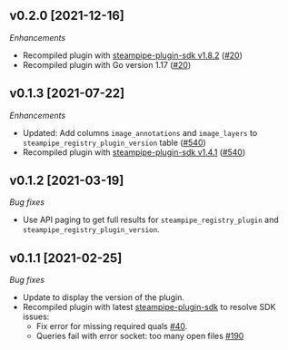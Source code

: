 ## v0.2.0 [2021-12-16]

_Enhancements_

- Recompiled plugin with [steampipe-plugin-sdk v1.8.2](https://github.com/turbot/steampipe-plugin-sdk/blob/main/CHANGELOG.md#v182--2021-11-22) ([#20](https://github.com/turbot/steampipe-plugin-steampipe/pull/20))
- Recompiled plugin with Go version 1.17 ([#20](https://github.com/turbot/steampipe-plugin-steampipe/pull/20))

## v0.1.3 [2021-07-22]

_Enhancements_

- Updated: Add columns `image_annotations` and `image_layers` to `steampipe_registry_plugin_version` table ([#540](https://github.com/turbot/steampipe-plugin-aws/pull/540))
- Recompiled plugin with [steampipe-plugin-sdk v1.4.1](https://github.com/turbot/steampipe-plugin-sdk/blob/main/CHANGELOG.md#v141--2021-07-20) ([#540](https://github.com/turbot/steampipe-plugin-aws/pull/540))

## v0.1.2 [2021-03-19]

_Bug fixes_

- Use API paging to get full results for `steampipe_registry_plugin` and `steampipe_registry_plugin_version`.


## v0.1.1 [2021-02-25]

_Bug fixes_

- Update to display the version of the plugin.
- Recompiled plugin with latest [steampipe-plugin-sdk](https://github.com/turbot/steampipe-plugin-sdk) to resolve SDK issues:
  - Fix error for missing required quals [#40](https://github.com/turbot/steampipe-plugin-sdk/issues/42).
  - Queries fail with error socket: too many open files [#190](https://github.com/turbot/steampipe/issues/190)
